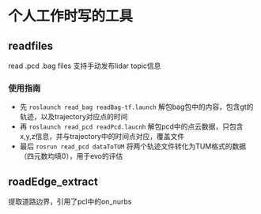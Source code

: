 # 个人工作时写的工具
 
## readfiles
read .pcd .bag files 
支持手动发布lidar topic信息

### 使用指南
- 先 `roslaunch read_bag readBag-tf.launch` 解包bag包中的内容，包含gt的轨迹，以及trajectory对应点的时间
- 再 `roslaunch read_pcd readPcd.laucnh` 解包pcd中的点云数据，只包含x,y,z信息，并与trajectory中的时间点对应，覆盖文件
- 最后 `rosrun read_pcd dataToTUM` 将两个轨迹文件转化为TUM格式的数据（四元数均填0），用于evo的评估

## roadEdge_extract
提取道路边界，引用了pcl中的on_nurbs
